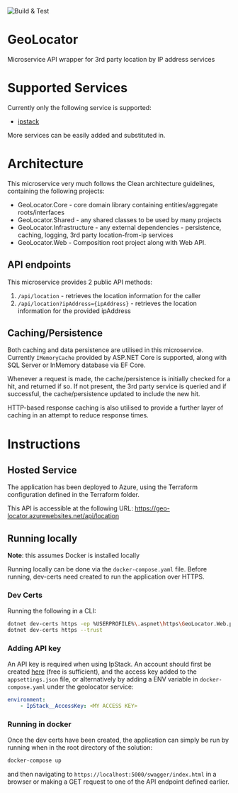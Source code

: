 ![Build & Test](https://github.com/PhilBroderick/GeoLocator/actions/workflows/build-test.yaml/badge.svg)


# GeoLocator
Microservice API wrapper for 3rd party location by IP address services

# Supported Services
Currently only the following service is supported:
- [ipstack](https://ipstack.com/)

More services can be easily added and substituted in.

# Architecture
 
 This microservice very much follows the Clean architecture guidelines, containing the following projects:

 - GeoLocator.Core - core domain library containing entities/aggregate roots/interfaces
 - GeoLocator.Shared - any shared classes to be used by many projects
 - GeoLocator.Infrastructure - any external dependencies - persistence, caching, logging, 3rd party location-from-ip services
 - GeoLocator.Web - Composition root project along with Web API.

## API endpoints

This microservice provides 2 public API methods:

1. `/api/location` - retrieves the location information for the caller
2. `/api/location?ipAddress={ipAddress}` - retrieves the location information for the provided ipAddress

## Caching/Persistence

Both caching and data persistence are utilised in this microservice. Currently `IMemoryCache` provided by ASP.NET Core is supported, along with SQL Server or InMemory database via EF Core.

Whenever a request is made, the cache/persistence is initially checked for a hit, and returned if so. If not present, the 3rd party service is queried and if successful, the cache/persistence updated to include the new hit.

HTTP-based response caching is also utilised to provide a further layer of caching in an attempt to reduce response times.


# Instructions

## Hosted Service

The application has been deployed to Azure, using the Terraform configuration defined in the Terraform folder.

This API is accessible at the following URL: https://geo-locator.azurewebsites.net/api/location

## Running locally

**Note**: this assumes Docker is installed locally

Running locally can be done via the `docker-compose.yaml` file. Before running, dev-certs need created to run the application over HTTPS.

### Dev Certs
Running the following in a CLI:
```bash
dotnet dev-certs https -ep %USERPROFILE%\.aspnet\https\GeoLocator.Web.pfx -p password
dotnet dev-certs https --trust
```

### Adding API key
An API key is required when using IpStack. An account should first be created [here](https://ipstack.com/product) (free is sufficient), and the access key added to the `appsettings.json` file, or alternatively by adding a ENV variable in `docker-compose.yaml` under the geolocator service:

```yaml
environment:
    - IpStack__AccessKey: <MY ACCESS KEY>
```

### Running in docker
Once the dev certs have been created, the application can simply be run by running when in the root directory of the solution:
```bash
docker-compose up
```

and then navigating to `https://localhost:5000/swagger/index.html` in a browser or making a GET request to one of the API endpoint defined earlier.
